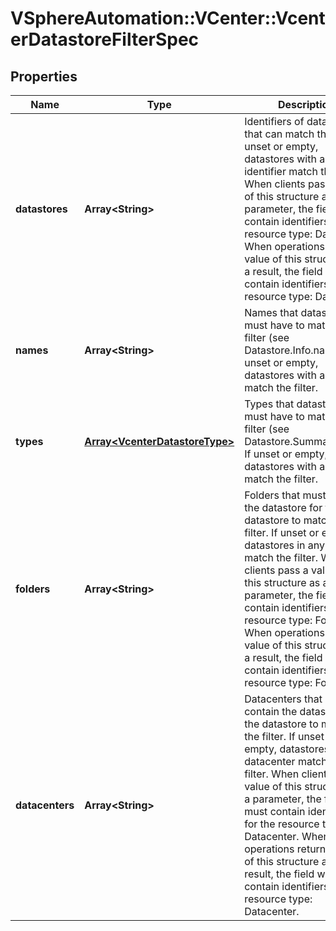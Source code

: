 # VSphereAutomation::VCenter::VcenterDatastoreFilterSpec

## Properties
Name | Type | Description | Notes
------------ | ------------- | ------------- | -------------
**datastores** | **Array&lt;String&gt;** | Identifiers of datastores that can match the filter. If unset or empty, datastores with any identifier match the filter. When clients pass a value of this structure as a parameter, the field must contain identifiers for the resource type: Datastore. When operations return a value of this structure as a result, the field will contain identifiers for the resource type: Datastore. | [optional] 
**names** | **Array&lt;String&gt;** | Names that datastores must have to match the filter (see Datastore.Info.name). If unset or empty, datastores with any name match the filter. | [optional] 
**types** | [**Array&lt;VcenterDatastoreType&gt;**](VcenterDatastoreType.md) | Types that datastores must have to match the filter (see Datastore.Summary.type). If unset or empty, datastores with any type match the filter. | [optional] 
**folders** | **Array&lt;String&gt;** | Folders that must contain the datastore for the datastore to match the filter. If unset or empty, datastores in any folder match the filter. When clients pass a value of this structure as a parameter, the field must contain identifiers for the resource type: Folder. When operations return a value of this structure as a result, the field will contain identifiers for the resource type: Folder. | [optional] 
**datacenters** | **Array&lt;String&gt;** | Datacenters that must contain the datastore for the datastore to match the filter. If unset or empty, datastores in any datacenter match the filter. When clients pass a value of this structure as a parameter, the field must contain identifiers for the resource type: Datacenter. When operations return a value of this structure as a result, the field will contain identifiers for the resource type: Datacenter. | [optional] 



